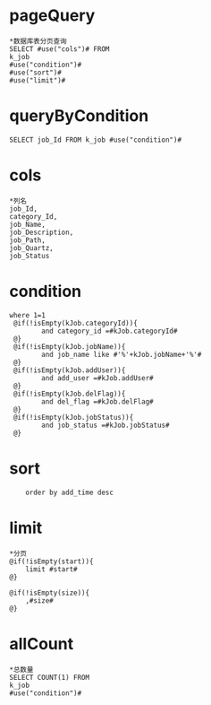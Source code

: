 pageQuery
===
    *数据库表分页查询
    SELECT #use("cols")# FROM 
    k_job 
    #use("condition")#
    #use("sort")#
    #use("limit")#

queryByCondition
===
    SELECT job_Id FROM k_job #use("condition")#

cols
===
    *列名
    job_Id,
    category_Id,
    job_Name,
    job_Description,
    job_Path,
    job_Quartz,
    job_Status
    
condition
===
    where 1=1
     @if(!isEmpty(kJob.categoryId)){
            and category_id =#kJob.categoryId#
     @}
     @if(!isEmpty(kJob.jobName)){
            and job_name like #'%'+kJob.jobName+'%'#
     @}
     @if(!isEmpty(kJob.addUser)){
            and add_user =#kJob.addUser#
     @}
     @if(!isEmpty(kJob.delFlag)){
            and del_flag =#kJob.delFlag#
     @}
     @if(!isEmpty(kJob.jobStatus)){
            and job_status =#kJob.jobStatus#
     @}
sort
===
        order by add_time desc

limit
===
    *分页
    @if(!isEmpty(start)){
        limit #start#   
    @}
    
    @if(!isEmpty(size)){
        ,#size#
    @}

allCount
===
    *总数量
    SELECT COUNT(1) FROM 
    k_job
    #use("condition")#
